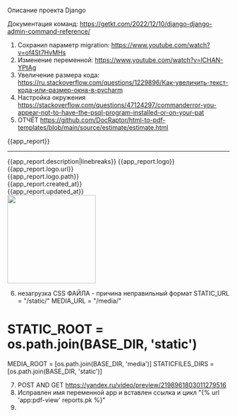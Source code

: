 Описание проекта Django

Документация команд: https://getkt.com/2022/12/10/django-django-admin-command-reference/

1) Cохранил параметр migration: 
https://www.youtube.com/watch?v=of4St7HvMHs
2) Изменение переменной:
https://www.youtube.com/watch?v=lCHAN-YPtAg
3) Увеличение размера кода:
https://ru.stackoverflow.com/questions/1229896/Как-увеличить-текст-кода-или-размер-окна-в-pycharm
4) Настройка окружения
https://stackoverflow.com/questions/47124297/commanderror-you-appear-not-to-have-the-psql-program-installed-or-on-your-pat 
5) ОТЧЁТ
https://github.com/DocRaptor/html-to-pdf-templates/blob/main/source/estimate/estimate.html

<!DOCTYPE html>
<html lang="en">
<head>
    <meta charset="UTF-8">
    <title>Title</title>
</head>
<body>
{{app_report}}
<hr>
{{app_report.description|linebreaks}}
{{app_report.logo}}
<br>
{{app_report.logo.url}}
<br>
{{app_report.logo.path}}
<br>
{{app_report.created_at}}
<br>
{{app_report.updated_at}}
<br>
<img src="media/{{app_report.logo}}" height='200px'>
</body>
</html>

6) незагрузка CSS ФАЙЛА - причина неправильный формат
STATIC_URL = "/static/"
MEDIA_URL = "/media/"
# STATIC_ROOT = os.path.join(BASE_DIR, 'static')
MEDIA_ROOT = [os.path.join(BASE_DIR, 'media')]
STATICFILES_DIRS = [os.path.join(BASE_DIR, 'static')]

7) POST AND GET
https://yandex.ru/video/preview/2198961803011279516
8) Исправлен имя переменной app и вставлен ссылка и цикл "{% url 'app:pdf-view' reports.pk %}"
9) 
